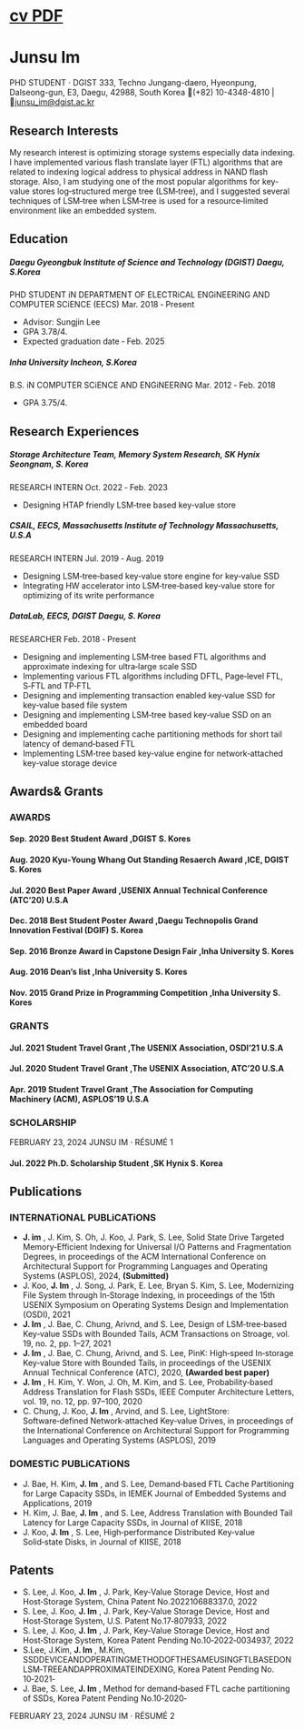 # [cv PDF](./junsu_im_CV.pdf)
# Junsu Im

PHD STUDENT · DGIST
333, Techno Jungang-daero, Hyeonpung, Dalseong-gun, E3, Daegu, 42988, South Korea
(+82) 10-4348-4810 | junsu_im@dgist.ac.kr

## Research Interests

My research interest is optimizing storage systems especially data indexing. I have implemented various flash translate layer (FTL) algorithms that
are related to indexing logical address to physical address in NAND flash storage. Also, I am studying one of the most popular algorithms for key‑
value stores log‑structured merge tree (LSM‑tree), and I suggested several techniques of LSM‑tree when LSM‑tree is used for a resource‑limited
environment like an embedded system.

## Education

##### Daegu Gyeongbuk Institute of Science and Technology (DGIST) Daegu, S.Korea

PHD STUDENT iN DEPARTMENT OF ELECTRiCAL ENGiNEERiNG AND COMPUTER SCiENCE (EECS) Mar. 2018 ‑ Present

- Advisor: Sungjin Lee
- GPA 3.78/4.
- Expected graduation date ‑ Feb. 2025

##### Inha University Incheon, S.Korea

B.S. iN COMPUTER SCiENCE AND ENGiNEERiNG Mar. 2012 ‑ Feb. 2018

- GPA 3.75/4.

## Research Experiences

##### Storage Architecture Team, Memory System Research, SK Hynix Seongnam, S. Korea

RESEARCH INTERN Oct. 2022 ‑ Feb. 2023

- Designing HTAP friendly LSM‑tree based key‑value store

##### CSAIL, EECS, Massachusetts Institute of Technology Massachusetts, U.S.A

RESEARCH INTERN Jul. 2019 ‑ Aug. 2019

- Designing LSM‑tree‑based key‑value store engine for key‑value SSD
- Integrating HW accelerator into LSM‑tree‑based key‑value store for optimizing of its write performance

##### DataLab, EECS, DGIST Daegu, S. Korea

RESEARCHER Feb. 2018 ‑ Present

- Designing and implementing LSM‑tree based FTL algorithms and approximate indexing for ultra‑large scale SSD
- Implementing various FTL algorithms including DFTL, Page‑level FTL, S‑FTL and TP‑FTL
- Designing and implementing transaction enabled key‑value SSD for key‑value based file system
- Designing and implementing LSM‑tree based key‑value SSD on an embedded board
- Designing and implementing cache partitioning methods for short tail latency of demand‑based FTL
- Implementing LSM‑tree based key‑value engine for network‑attached key‑value storage device

## Awards& Grants

### AWARDS

#### Sep. 2020 Best Student Award ,DGIST S. Kores

#### Aug. 2020 Kyu‑Young Whang Out Standing Resaerch Award ,ICE, DGIST S. Kores

#### Jul. 2020 Best Paper Award ,USENIX Annual Technical Conference (ATC’20) U.S.A

#### Dec. 2018 Best Student Poster Award ,Daegu Technopolis Grand Innovation Festival (DGIF) S. Korea

#### Sep. 2016 Bronze Award in Capstone Design Fair ,Inha University S. Kores

#### Aug. 2016 Dean’s list ,Inha University S. Kores

#### Nov. 2015 Grand Prize in Programming Competition ,Inha University S. Kores

### GRANTS

#### Jul. 2021 Student Travel Grant ,The USENIX Association, OSDI’21 U.S.A

#### Jul. 2020 Student Travel Grant ,The USENIX Association, ATC’20 U.S.A

#### Apr. 2019 Student Travel Grant ,The Association for Computing Machinery (ACM), ASPLOS’19 U.S.A

### SCHOLARSHIP

FEBRUARY 23, 2024 JUNSU IM · RÉSUMÉ 1


#### Jul. 2022 Ph.D. Scholarship Student ,SK Hynix S. Korea

## Publications

### INTERNATiONAL PUBLiCATiONS

- **J. im** , J. Kim, S. Oh, J. Koo, J. Park, S. Lee, Solid State Drive Targeted Memory‑Efficient Indexing for Universal I/O Patterns and Fragmentation
    Degrees, in proceedings of the ACM International Conference on Architectural Support for Programming Languages and Operating Systems
    (ASPLOS), 2024, **(Submitted)**
- J. Koo, **J. Im** , J. Song, J. Park, E. Lee, Bryan S. Kim, S. Lee, Modernizing File System through In‑Storage Indexing, in proceedings of the 15th
    USENIX Symposium on Operating Systems Design and Implementation (OSDI), 2021
- **J. Im** , J. Bae, C. Chung, Arivnd, and S. Lee, Design of LSM‑tree‑based Key‑value SSDs with Bounded Tails, ACM Transactions on Stroage, vol. 19,
    no. 2, pp. 1–27, 2021
- **J. Im** , J. Bae, C. Chung, Arivnd, and S. Lee, PinK: High‑speed In‑storage Key‑value Store with Bounded Tails, in proceedings of the USENIX Annual
    Technical Conference (ATC), 2020, **(Awarded best paper)**
- **J. Im** , H. Kim, Y. Won, J. Oh, M. Kim, and S. Lee, Probability‑based Address Translation for Flash SSDs, IEEE Computer Architecture Letters, vol.
    19, no. 12, pp. 97–100, 2020
- C. Chung, J. Koo, **J. Im** , Arvind, and S. Lee, LightStore: Software‑defined Network‑attached Key‑value Drives, in proceedings of the International
    Conference on Architectural Support for Programming Languages and Operating Systems (ASPLOS), 2019

### DOMESTiC PUBLiCATiONS

- J. Bae, H. Kim, **J. Im** , and S. Lee, Demand‑based FTL Cache Partitioning for Large Capacity SSDs, in IEMEK Journal of Embedded Systems and
    Applications, 2019
- H. Kim, J. Bae, **J. Im** , and S. Lee, Address Translation with Bounded Tail Latency for Large Capacity SSDs, in Journal of KIISE, 2018
- J. Koo, **J. Im** , S. Lee, High‑performance Distributed Key‑value Solid‑state Disks, in Journal of KIISE, 2018

## Patents

- S. Lee, J. Koo, **J. Im** , J. Park, Key‑Value Storage Device, Host and Host‑Storage System, China Patent No.202210688337.0, 2022
- S. Lee, J. Koo, **J. Im** , J. Park, Key‑Value Storage Device, Host and Host‑Storage System, U.S. Patent No.17‑807933, 2022
- S. Lee, J. Koo, **J. Im** , J. Park, Key‑Value Storage Device, Host and Host‑Storage System, Korea Patent Pending No.10‑2022‑0034937, 2022
- S.Lee, J.Kim, **J. Im** , M.Kim, SSDDEVICEANDOPERATINGMETHODOFTHESAMEUSINGFTLBASEDONLSM‑TREEANDAPPROXIMATEINDEXING,
    Korea Patent Pending No. 10‑2021‑
- J. Bae, S. Lee, **J. Im** , Method for demand‑based FTL cache partitioning of SSDs, Korea Patent Pending No.10‑2020‑

FEBRUARY 23, 2024 JUNSU IM · RÉSUMÉ 2


